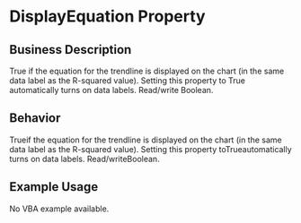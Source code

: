 # DisplayEquation Property

## Business Description
True if the equation for the trendline is displayed on the chart (in the same data label as the R-squared value). Setting this property to True automatically turns on data labels. Read/write Boolean.

## Behavior
Trueif the equation for the trendline is displayed on the chart (in the same data label as the R-squared value). Setting this property toTrueautomatically turns on data labels. Read/writeBoolean.

## Example Usage
No VBA example available.
